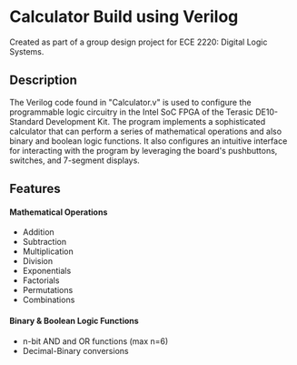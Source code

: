 # Calculator Build using Verilog
Created as part of a group design project for ECE 2220: Digital Logic Systems.

## Description
The Verilog code found in "Calculator.v" is used to configure the programmable logic circuitry in the Intel SoC FPGA of the Terasic DE10-Standard Development Kit. The program implements a sophisticated calculator that can perform a series of mathematical operations and also binary and boolean logic functions. It also configures an intuitive interface for interacting with the program by leveraging the board's pushbuttons, switches, and 7-segment displays.

## Features
#### Mathematical Operations
- Addition
- Subtraction
- Multiplication
- Division
- Exponentials
- Factorials
- Permutations
- Combinations

#### Binary & Boolean Logic Functions
- n-bit AND and OR functions (max n=6)
- Decimal-Binary conversions
